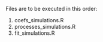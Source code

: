 Files are to be executed in this order:
1. coefs_simulations.R
2. processes_simulations.R
3. fit_simulations.R
